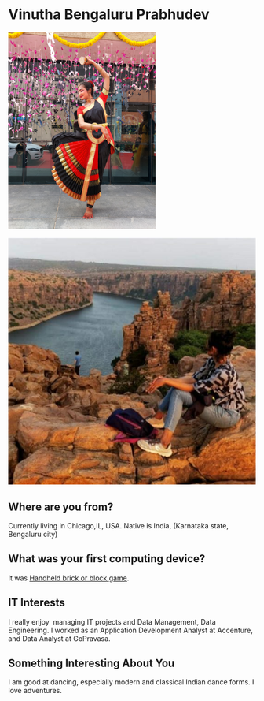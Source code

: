 # Vinutha Bengaluru Prabhudev

![My Passion1](./Images/MyPassion1.png "My Passion1") 

![travel](./Images/travel.jpg "travel")

## Where are you from?
Currently living in Chicago,IL, USA. Native is India, (Karnataka state, Bengaluru city)
## What was your first computing device?
 It was [Handheld brick or block game](https://i.pinimg.com/736x/1b/b5/03/1bb503bd40acfc573f4859eb78cff70d--tetris-the-brick.jpg).

## IT Interests
I really enjoy  managing IT projects and Data Management, Data Engineering. I worked as an Application Development Analyst at Accenture, and Data Analyst at GoPravasa.
## Something Interesting About You
I am good at dancing, especially modern and classical Indian dance forms. I love adventures.
